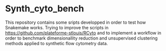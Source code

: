 # Synth_cyto_bench

This repository contains some sripts developped in order to test how Snakemake works.
Trying to improve the scripts in https://github.com/plateforme-stlouis/RCyto
and to implement a workflow in order to benchmark dimensionallity reduction and unsupervised clustering methods applied
to synthetic flow cytometry data.
